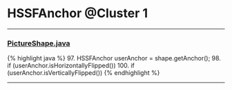 # HSSFAnchor @Cluster 1

***

### [PictureShape.java](https://searchcode.com/codesearch/view/15642357/)
{% highlight java %}
97. HSSFAnchor userAnchor = shape.getAnchor();
98. if (userAnchor.isHorizontallyFlipped())
100. if (userAnchor.isVerticallyFlipped())
{% endhighlight %}

***

